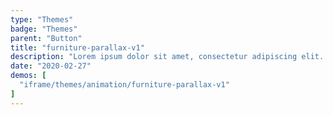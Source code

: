 ```yaml
---
type: "Themes"
badge: "Themes"
parent: "Button"
title: "furniture-parallax-v1"
description: "Lorem ipsum dolor sit amet, consectetur adipiscing elit. Nunc tempus laoreet leo sit amet iaculis."
date: "2020-02-27"
demos: [
  "iframe/themes/animation/furniture-parallax-v1"
]
---
```

